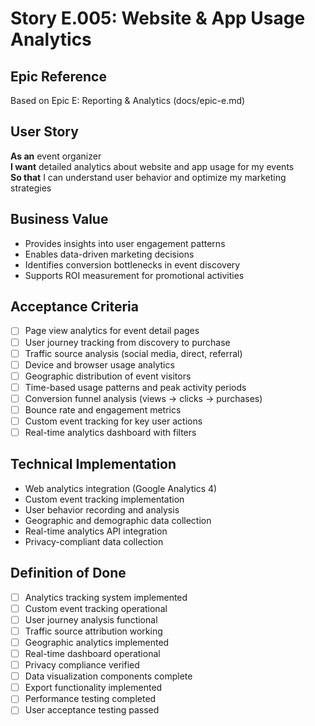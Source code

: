 # Story E.005: Website & App Usage Analytics

## Epic Reference
Based on Epic E: Reporting & Analytics (docs/epic-e.md)

## User Story
**As an** event organizer  
**I want** detailed analytics about website and app usage for my events  
**So that** I can understand user behavior and optimize my marketing strategies

## Business Value
- Provides insights into user engagement patterns
- Enables data-driven marketing decisions
- Identifies conversion bottlenecks in event discovery
- Supports ROI measurement for promotional activities

## Acceptance Criteria
- [ ] Page view analytics for event detail pages
- [ ] User journey tracking from discovery to purchase
- [ ] Traffic source analysis (social media, direct, referral)
- [ ] Device and browser usage analytics
- [ ] Geographic distribution of event visitors
- [ ] Time-based usage patterns and peak activity periods
- [ ] Conversion funnel analysis (views → clicks → purchases)
- [ ] Bounce rate and engagement metrics
- [ ] Custom event tracking for key user actions
- [ ] Real-time analytics dashboard with filters

## Technical Implementation
- Web analytics integration (Google Analytics 4)
- Custom event tracking implementation
- User behavior recording and analysis
- Geographic and demographic data collection
- Real-time analytics API integration
- Privacy-compliant data collection

## Definition of Done
- [ ] Analytics tracking system implemented
- [ ] Custom event tracking operational
- [ ] User journey analysis functional
- [ ] Traffic source attribution working
- [ ] Geographic analytics implemented
- [ ] Real-time dashboard operational
- [ ] Privacy compliance verified
- [ ] Data visualization components complete
- [ ] Export functionality implemented
- [ ] Performance testing completed
- [ ] User acceptance testing passed 